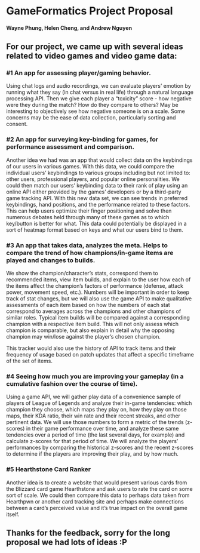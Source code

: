 # GameFormatics Project Proposal
#### Wayne Phung, Helen Cheng, and Andrew Nguyen

## For our project, we came up with several ideas related to video games and video game data:

### #1 An app for assessing player/gaming behavior.
Using chat logs and audio recordings, we can evaluate players’ emotion by running what they say (in chat versus in real life) through a natural language processing API. Then we give each player a “toxicity” score - how negative were they during the match? How do they compare to others? May be interesting to objectively see how negative someone is on a scale. Some concerns may be the ease of data collection, particularly sorting and consent.

### #2 An app for surveying key-binding for games, for performance assessment and comparison.
Another idea we had was an app that would collect data on the keybindings of our users in various games. With this data, we could compare the individual users’ keybindings to various groups including but not limited to: other users, professional players, and popular online personalities. We could then match our users’ keybinding data to their rank of play using an online API either provided by the games’ developers or by a third-party game tracking API. With this new data set, we can see trends in preferred keybindings, hand positions, and the performance related to these factors. This can help users optimize their finger positioning and solve then numerous debates held through many of these games as to which key/button is better for what. This data could potentially be displayed in a sort of heatmap format based on keys and what our users bind to them.

### #3 An app that takes data, analyzes the meta. Helps to compare the trend of how champions/in-game items are played and changes to builds.
We show the champion/character’s stats, correspond them to recommended items, view item builds, and explain to the user how each of the items affect the champion’s factors of performance (defense, attack power, movement speed, etc.). Numbers will be important in order to keep track of stat changes, but we will also use the game API to make qualitative assessments of each item based on how the numbers of each stat correspond to averages across the champions and other champions of similar roles. Typical item builds will be compared against a corresponding champion with a respective item build. This will not only assess which champion is comparable, but also explain in detail why the opposing champion may win/lose against the player’s chosen champion.

This tracker would also use the history of API to track items and their frequency of usage based on patch updates that affect a specific timeframe of the set of items.


### #4 Seeing how much you are improving your gameplay (in a cumulative fashion over the course of time).
Using a game API, we will gather play data of a convenience sample of players of League of Legends and analyze their in-game tendencies: which champion they choose, which maps they play on, how they play on those maps, their KDA ratio, their win rate and their recent streaks, and other pertinent data. We will use those numbers to form a metric of the trends (z-scores) in their game performance over time, and analyze these same tendencies over a period of time (the last several days, for example) and calculate z-scores for that period of time. We will analyze the players’ performances by comparing the historical z-scores and the recent z-scores to determine if the players are improving their play, and by how much.

### #5 Hearthstone Card Ranker
Another idea is to create a website that would present various cards from the Blizzard card game Hearthstone and ask users to rate the card on some sort of scale. We could then compare this data to perhaps data taken from Hearthpwn or another card tracking site and perhaps make connections between a card’s perceived value and it’s true impact on the overall game itself.

## Thanks for the feedback, sorry for the long proposal we had lots of ideas :P
